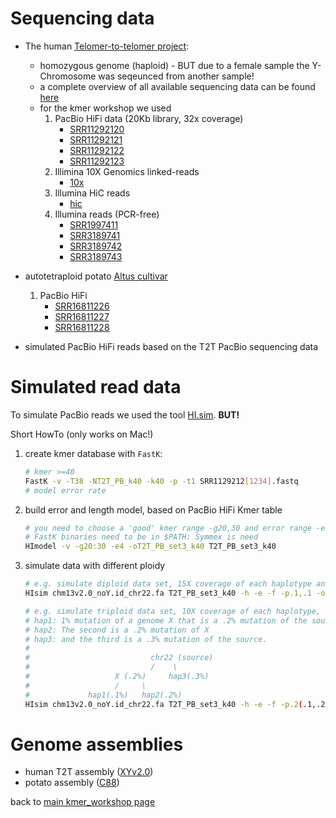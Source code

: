 
# Sequencing data 

* The human [Telomer-to-telomer project](https://github.com/marbl/CHM13/tree/master#telomere-to-telomere-consortium-chm13-projectT2T): 

    * homozygous genome (haploid) - BUT due to a female sample the Y-Chromosome was seqeunced from another sample!
    * a complete overview of all available sequencing data can be found [here](https://github.com/marbl/CHM13/blob/master/Sequencing_data.md#sequencing-data)
    * for the kmer workshop we used
        1. PacBio HiFi data (20Kb library, 32x coverage)
            * [SRR11292120](https://trace.ncbi.nlm.nih.gov/Traces/?view=run_browser&acc=SRR11292120&display=metadata)
            * [SRR11292121](https://trace.ncbi.nlm.nih.gov/Traces/?view=run_browser&acc=SRR11292121&display=metadata)
            * [SRR11292122](https://trace.ncbi.nlm.nih.gov/Traces/?view=run_browser&acc=SRR11292122&display=metadata)
            * [SRR11292123](https://trace.ncbi.nlm.nih.gov/Traces/?view=run_browser&acc=SRR11292123&display=metadata)
        2. Illimina 10X Genomics linked-reads
            * [10x](https://github.com/marbl/CHM13/blob/master/Sequencing_data.md#10x-genomics-data)
        3. Illumina HiC reads 
            * [hic](https://github.com/marbl/CHM13/blob/master/Sequencing_data.md#hi-c-data) 
        4. Illumina reads (PCR-free) 
            * [SRR1997411](https://trace.ncbi.nlm.nih.gov/Traces/?view=run_browser&acc=SRR1997411&display=metadata)
            * [SRR3189741](https://trace.ncbi.nlm.nih.gov/Traces/?view=run_browser&acc=SRR3189741&display=metadata) 
            * [SRR3189742](https://trace.ncbi.nlm.nih.gov/Traces/?view=run_browser&acc=SRR3189742&display=metadata)
            * [SRR3189743](https://trace.ncbi.nlm.nih.gov/Traces/?view=run_browser&acc=SRR3189743&display=metadata)
 
 * autotetraploid potato  [Altus cultivar](https://www.biorxiv.org/content/10.1101/2022.05.10.491293v1)
    1. PacBio HiFi
        * [SRR16811226](https://trace.ncbi.nlm.nih.gov/Traces/?view=run_browser&acc=SRR16811226&display=metadata)
        * [SRR16811227](https://trace.ncbi.nlm.nih.gov/Traces/?view=run_browser&acc=SRR16811227&display=metadata)
        * [SRR16811228](https://trace.ncbi.nlm.nih.gov/Traces/?view=run_browser&acc=SRR16811228&display=metadata)
 
 * simulated PacBio HiFi reads based on the T2T PacBio sequencing data 

# Simulated read data

To simulate PacBio reads we used the tool [HI.sim](https://github.com/thegenemyers/HI.SIM). **BUT!**

Short HowTo (only works on Mac!)
    
1. create kmer database with `FastK`:  

    ```bash
    # kmer >=40
    FastK -v -T38 -NT2T_PB_k40 -k40 -p -t1 SRR1129212[1234].fastq
    # model error rate 
    ```

2. build error and length model, based on PacBio HiFi Kmer table 

    ```bash 
    # you need to choose a 'good' kmer range -g20,30 and error range -e4
    # FastK binaries need to be in $PATH: Symmex is need 
    HImodel -v -g20:30 -e4 -oT2T_PB_set3_k40 T2T_PB_set3_k40
    ```

3. simulate data with different ploidy 

    ```bash 
    # e.g. simulate diploid data set, 15X coverage of each haplotype and 0.1% mutation from reference genome 
    HIsim chm13v2.0_noY.id_chr22.fa T2T_PB_set3_k40 -h -e -f -p.1,.1 -osim_chm13v2.0_noY_chr22c_dip -c30 -v -w100 -m16854 -s2412 -x1000 

    # e.g. simulate triploid data set, 10X coverage of each haplotype, and ploidy tree: .2(.1,.2),.3 
    # hap1: 1% mutation of a genome X that is a .2% mutation of the source genome. 
    # hap2: The second is a .2% mutation of X
    # hap3: and the third is a .3% mutation of the source.
    #
    #                           chr22 (source)
    #                           /    \
    #                   X (.2%)     hap3(.3%)
    #                   /     \
    #             hap1(.1%)   hap2(.2%)
    HIsim chm13v2.0_noY.id_chr22.fa T2T_PB_set3_k40 -h -e -f -p.2(.1,.2),.3 -osim_chm13v2.0_noY_chr22c_dip -c30 -v -w100 -m16854 -s2412 -x1000 

    ``` 

# Genome assemblies 

* human T2T assembly ([XYv2.0](https://github.com/marbl/CHM13/blob/master/Previous_assembly_release_HG002.md))
* potato assembly ([C88](http://solomics.agis.org.cn/potato/ftp/tetraploid))

back to [main kmer_workshop page](https://github.com/NBISweden/workshop-kmer-analysis)